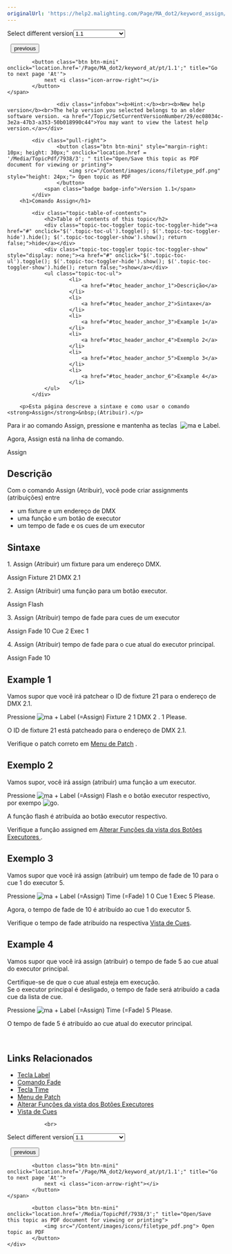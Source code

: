 ```yaml
---
originalUrl: 'https://help2.malighting.com/Page/MA_dot2/keyword_assign/pt/1.1'
---
```


<div class="topic-navigation">

<div class="pull-right">
	<span class="pull-left">


<div class="pull-left">
<form action="/Topic/SetCurrentVersionNumber" class="form-inline" id="frmTagSelector" method="post">	<span class="form-mini">
		<div class="input-prepend"><span class="add-on">Select different version</span><select autocomplete="off" id="versionNumberId" name="versionNumberId" onchange="$(this).closest('#frmTagSelector').submit();" style="width: 120px;"><option value="">- latest -</option>
<option selected="selected" value="3">1.1</option>
<option value="7">1.2</option>
<option value="12">1.3</option>
<option value="16">1.5</option>
<option value="29">1.9</option>
</select></div>
		<input data-val="true" data-val-number="The field Int32 must be a number." data-val-required="The Int32 field is required." id="ProductId" name="ProductId" type="hidden" value="7">
		<input id="CurrentGuid" name="CurrentGuid" type="hidden" value="ec08034c-3e2a-47b3-a353-50b018990c44">
	</span>
</form></div>&nbsp;	</span>
	<span class="pull-right" style="white-space: nowrap;">
			<button class="btn btn-mini" onclick="location.href='/Page/MA_dot2/keyword_plus/pt/1.1'; " title="Go to previous page '+ [Plus]'">
				<i class="icon-arrow-left"></i> previous
			</button>

			<button class="btn btn-mini" onclick="location.href='/Page/MA_dot2/keyword_at/pt/1.1';" title="Go to next page 'At'">
				next <i class="icon-arrow-right"></i> 
			</button>
	</span>
</div>
<div class="clear-fix" style="margin-bottom: 10px"></div>
</div>

					<div class="infobox"><b>Hint:</b><br><b>New help version</b><br>The help version you selected belongs to an older software version. <a href="/Topic/SetCurrentVersionNumber/29/ec08034c-3e2a-47b3-a353-50b018990c44">You may want to view the latest help version.</a></div>

			<div class="pull-right">
					<button class="btn btn-mini" style="margin-right: 10px; height: 30px;" onclick="location.href = '/Media/TopicPdf/7938/3'; " title="Open/Save this topic as PDF document for viewing or printing">
						<img src="/Content/images/icons/filetype_pdf.png" style="height: 24px;"> Open topic as PDF
					</button>
				<span class="badge badge-info">Version 1.1</span>
			</div>
		<h1>Comando Assign</h1>

			<div class="topic-table-of-contents">
				<h2>Table of contents of this topic</h2>
				<div class="topic-toc-toggler topic-toc-toggler-hide"><a href="#" onclick="$('.topic-toc-ul').toggle(); $('.topic-toc-toggler-hide').hide(); $('.topic-toc-toggler-show').show(); return false;">hide</a></div>
				<div class="topic-toc-toggler topic-toc-toggler-show" style="display: none;"><a href="#" onclick="$('.topic-toc-ul').toggle(); $('.topic-toc-toggler-hide').show(); $('.topic-toc-toggler-show').hide(); return false;">show</a></div>
				<ul class="topic-toc-ul">
						<li>
							<a href="#toc_header_anchor_1">Descrição</a>
						</li>
						<li>
							<a href="#toc_header_anchor_2">Sintaxe</a>
						</li>
						<li>
							<a href="#toc_header_anchor_3">Example 1</a>
						</li>
						<li>
							<a href="#toc_header_anchor_4">Exemplo 2</a>
						</li>
						<li>
							<a href="#toc_header_anchor_5">Exemplo 3</a>
						</li>
						<li>
							<a href="#toc_header_anchor_6">Example 4</a>
						</li>
				</ul>
			</div>

		<p>Esta página descreve a sintaxe e como usar o comando <strong>Assign</strong>&nbsp;(Atribuir).</p>

<p>Para ir ao comando Assign, pressione e mantenha as teclas &nbsp;<span class="hardkey"><img alt="ma" src="/Media/Mlg/ma.png"></span>&nbsp;e&nbsp;<span class="hardkey">Label</span>.</p>

<p>Agora, Assign está na linha de comando.</p>

<div class="cl_input">Assign</div>

<a name="toc_header_anchor_1" id="toc_header_anchor_1" class="topic-toc-item"></a><h2>Descrição</h2>

<p>Com o comando Assign (Atribuir), você pode criar assignments (atribuições) entre</p>

<ul>
	<li>um&nbsp;fixture e um endereço de&nbsp;DMX</li>
	<li>uma função e um botão de executor</li>
	<li>um tempo de fade e os&nbsp;cues de um executor</li>
</ul>

<a name="toc_header_anchor_2" id="toc_header_anchor_2" class="topic-toc-item"></a><h2>Sintaxe</h2>

<p>1. Assign (Atribuir) um&nbsp;fixture para um endereço DMX.</p>

<div class="cl_input">Assign Fixture 21 DMX 2.1</div>

<p>2. Assign&nbsp;(Atribuir) uma função para um botão executor.</p>

<div class="cl_input">Assign Flash</div>

<p>3. Assign&nbsp;(Atribuir) tempo de fade para cues de um executor</p>

<div class="cl_input">Assign Fade 10 Cue 2 Exec 1</div>

<p>4. Assign&nbsp;(Atribuir) tempo de fade para o cue atual do executor principal.</p>

<div class="cl_input">Assign Fade 10</div>

<a name="toc_header_anchor_3" id="toc_header_anchor_3" class="topic-toc-item"></a><h2>Example 1</h2>

<p>Vamos supor que você irá patchear o ID de fixture 21 para o endereço de DMX 2.1.</p>

<p>Pressione&nbsp;<span class="hardkey"><img alt="ma" src="/Media/Mlg/ma.png"></span> + <span class="hardkey">Label</span> (=Assign) <span class="hardkey">Fixture</span> <span class="hardkey">2</span> <span class="hardkey">1</span> <span class="hardkey">DMX</span> <span class="hardkey">2</span> <span class="hardkey">.</span> <span class="hardkey">1</span> <span class="hardkey">Please</span>.</p>

<p>O ID de fixture 21 está patcheado para o endereço de DMX 2.1.</p>

<div class="tip">Verifique o patch&nbsp;correto em&nbsp;<a href="/Topic/272be3c8-e297-4e8a-902a-01916763f043">Menu de Patch</a> .</div>

<a name="toc_header_anchor_4" id="toc_header_anchor_4" class="topic-toc-item"></a><h2>Exemplo 2</h2>

<p>Vamos supor, você irá assign (atribuir) uma função a um executor.</p>

<p>Pressione&nbsp;<span class="hardkey"><img alt="ma" src="/Media/Mlg/ma.png"></span>&nbsp;+&nbsp;<span class="hardkey">Label</span>&nbsp;(=Assign)&nbsp;<span class="hardkey">Flash</span>&nbsp;e o botão executor respectivo, por&nbsp;exempo&nbsp;<span class="hardkey"><img alt="go" src="/Media/Mlg/go_1.png"></span>.</p>

<p>A função flash é atribuída ao botão executor respectivo.</p>

<div class="tip">Verifique a função assigned em&nbsp;<a href="/Topic/f613ca45-9cb0-43e7-bb0d-d75fdc5b0d39">Alterar Funções da vista dos Botões Executores </a>.</div>

<a name="toc_header_anchor_5" id="toc_header_anchor_5" class="topic-toc-item"></a><h2>Exemplo 3</h2>

<p>Vamos supor que você irá assign (atribuir) um tempo de fade de 10 para o cue 1 do executor 5.</p>

<p>Pressione&nbsp;<span class="hardkey"><img alt="ma" src="/Media/Mlg/ma.png"></span>&nbsp;+&nbsp;<span class="hardkey">Label</span>&nbsp;(=Assign)&nbsp;<span class="hardkey">Time</span>&nbsp;(=Fade)&nbsp;<span class="hardkey">1</span>&nbsp;<span class="hardkey">0</span>&nbsp;<span class="hardkey">Cue</span>&nbsp;<span class="hardkey">1</span>&nbsp;<span class="hardkey">Exec</span>&nbsp;<span class="hardkey">5</span>&nbsp;<span class="hardkey">Please</span>.</p>

<p>Agora, o tempo de fade de 10 é atribuído ao cue 1 do executor 5.</p>

<div class="tip">Verifique o tempo de fade atribuído na respectiva​ <a href="/Topic/b8ab1bbb-182d-41d6-9a1e-52f5267922c7">Vista de Cues</a>.</div>

<a name="toc_header_anchor_6" id="toc_header_anchor_6" class="topic-toc-item"></a><h2>Example 4</h2>

<p>Vamos supor que você irá&nbsp;assign&nbsp;(atribuir) o tempo de fade 5 ao&nbsp;cue&nbsp;atual do executor principal.</p>

<div class="important">Certifique-se de que o cue atual esteja em execução.<br>
Se o executor principal é desligado, o tempo de fade será atribuído a cada cue&nbsp;da lista de cue.</div>

<p>Pressione&nbsp;<span class="hardkey"><img alt="ma" src="/Media/Mlg/ma.png"></span> + <span class="hardkey">Label</span> (=Assign) <span class="hardkey">Time</span> (=Fade) <span class="hardkey">5</span> <span class="hardkey">Please</span>.</p>

<p>O tempo de fade 5 é atribuído ao cue atual do executor principal.</p>

<p>&nbsp;</p>

<a name="toc_header_anchor_7" id="toc_header_anchor_7" class="topic-toc-item"></a><h2>Links Relacionados</h2>

<ul>
	<li><a href="/Topic/6bc37c47-2874-4a54-9cfa-b6f825b40b69">Tecla Label</a></li>
	<li><a href="/Topic/96b21ed2-804c-42e6-9765-5f101405945d">Comando Fade</a></li>
	<li><a href="/Topic/fc47e5b3-2597-4b3f-ad85-c1690440e399">Tecla Time</a></li>
	<li><a href="/Topic/272be3c8-e297-4e8a-902a-01916763f043">Menu de Patch </a></li>
	<li><a href="/Topic/f613ca45-9cb0-43e7-bb0d-d75fdc5b0d39">Alterar Funções da vista dos Botões Executores </a></li>
	<li><a href="/Topic/b8ab1bbb-182d-41d6-9a1e-52f5267922c7">Vista de Cues</a></li>
</ul>


				<br>
<div class="topic-navigation">

<div class="pull-right">
	<span class="pull-left">


<div class="pull-left">
<form action="/Topic/SetCurrentVersionNumber" class="form-inline" id="frmTagSelector" method="post">	<span class="form-mini">
		<div class="input-prepend"><span class="add-on">Select different version</span><select autocomplete="off" id="versionNumberId" name="versionNumberId" onchange="$(this).closest('#frmTagSelector').submit();" style="width: 120px;"><option value="">- latest -</option>
<option selected="selected" value="3">1.1</option>
<option value="7">1.2</option>
<option value="12">1.3</option>
<option value="16">1.5</option>
<option value="29">1.9</option>
</select></div>
		<input data-val="true" data-val-number="The field Int32 must be a number." data-val-required="The Int32 field is required." id="ProductId" name="ProductId" type="hidden" value="7">
		<input id="CurrentGuid" name="CurrentGuid" type="hidden" value="ec08034c-3e2a-47b3-a353-50b018990c44">
	</span>
</form></div>&nbsp;	</span>
	<span class="pull-right" style="white-space: nowrap;">
			<button class="btn btn-mini" onclick="location.href='/Page/MA_dot2/keyword_plus/pt/1.1'; " title="Go to previous page '+ [Plus]'">
				<i class="icon-arrow-left"></i> previous
			</button>

			<button class="btn btn-mini" onclick="location.href='/Page/MA_dot2/keyword_at/pt/1.1';" title="Go to next page 'At'">
				next <i class="icon-arrow-right"></i> 
			</button>
	</span>
</div>
	<div class="clear-fix"></div>
	<div class="pull-right">
	
			<button class="btn btn-mini" onclick="location.href='/Media/TopicPdf/7938/3';" title="Open/Save this topic as PDF document for viewing or printing">
				<img src="/Content/images/icons/filetype_pdf.png"> Open topic as PDF
			</button>
	</div>
<div class="clear-fix" style="margin-bottom: 10px"></div>
</div>

	
